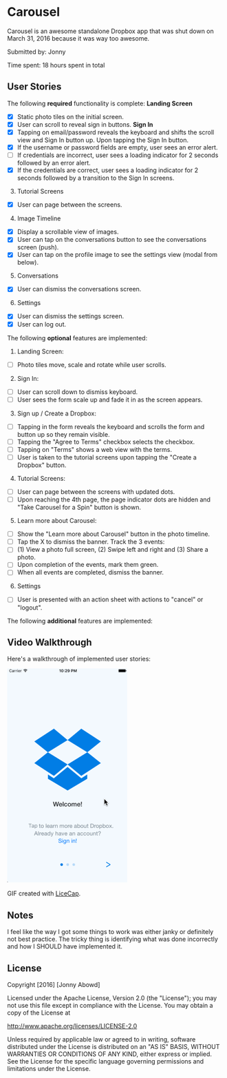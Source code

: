 # Carousel

Carousel is an awesome standalone Dropbox app that was shut down on March 31, 2016 because it was way too awesome.

Submitted by: Jonny

Time spent: 18 hours spent in total

## User Stories

The following **required** functionality is complete:
**Landing Screen**
* [X] Static photo tiles on the initial screen.
* [X] User can scroll to reveal sign in buttons.
**Sign In**
* [X] Tapping on email/password reveals the keyboard and shifts the scroll view and Sign In button up.
    Upon tapping the Sign In button.
* [X] If the username or password fields are empty, user sees an error alert.
* [ ] If credentials are incorrect, user sees a loading indicator for 2 seconds followed by an error alert.
* [X] If the credentials are correct, user sees a loading indicator for 2 seconds followed by a transition to the Sign In screens.
3. Tutorial Screens
* [X] User can page between the screens.
4. Image Timeline
* [X] Display a scrollable view of images.
* [X] User can tap on the conversations button to see the conversations screen (push).
* [X] User can tap on the profile image to see the settings view (modal from below).
5. Conversations
* [X] User can dismiss the conversations screen.
6. Settings
* [X] User can dismiss the settings screen.
* [X] User can log out.

The following **optional** features are implemented:
1. Landing Screen:
* [ ] Photo tiles move, scale and rotate while user scrolls.
2. Sign In:
* [ ] User can scroll down to dismiss keyboard.
* [ ] User sees the form scale up and fade it in as the screen appears.
3. Sign up / Create a Dropbox:
* [ ] Tapping in the form reveals the keyboard and scrolls the form and button up so they remain visible.
* [ ] Tapping the "Agree to Terms" checkbox selects the checkbox.
* [ ] Tapping on "Terms" shows a web view with the terms.
* [ ] User is taken to the tutorial screens upon tapping the "Create a Dropbox" button.
4. Tutorial Screens:
* [ ] User can page between the screens with updated dots.
* [ ] Upon reaching the 4th page, the page indicator dots are hidden and "Take Carousel for a Spin" button is shown.
5. Learn more about Carousel:
* [ ] Show the "Learn more about Carousel" button in the photo timeline.
* [ ] Tap the X to dismiss the banner.
Track the 3 events:
* [ ] (1) View a photo full screen, (2) Swipe left and right and (3) Share a photo.
* [ ] Upon completion of the events, mark them green.
* [ ] When all events are completed, dismiss the banner.
6. Settings
* [ ] User is presented with an action sheet with actions to "cancel" or "logout".

The following **additional** features are implemented:


## Video Walkthrough 

Here's a walkthrough of implemented user stories:

<a href="https://github.com/JonnyA3/Pickupcircle/blob/master/Pickupcircle%20demo.gif" target="_blank"><img src='https://github.com/JonnyA3/Pickupcircle/blob/master/Pickupcircle%20demo.gif' title='Video Walkthrough' width='' alt='Video Walkthrough' /></a>

GIF created with [LiceCap](http://www.cockos.com/licecap/).

## Notes

I feel like the way I got some things to work was either janky or definitely not best practice. The tricky thing is identifying what was done incorrectly and how I SHOULD have implemented it.

## License

Copyright [2016] [Jonny Abowd]

Licensed under the Apache License, Version 2.0 (the "License");
you may not use this file except in compliance with the License.
You may obtain a copy of the License at

http://www.apache.org/licenses/LICENSE-2.0

Unless required by applicable law or agreed to in writing, software
distributed under the License is distributed on an "AS IS" BASIS,
WITHOUT WARRANTIES OR CONDITIONS OF ANY KIND, either express or implied.
See the License for the specific language governing permissions and
limitations under the License.
